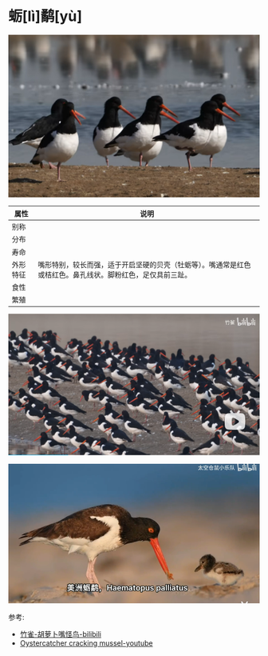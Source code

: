 # 蛎[lì]鹬[yù]

![](03.png)

|属性|说明|
| ---- | ---- |
| 别称||
| 分布||
| 寿命||
| 外形特征| 嘴形特别，较长而强，适于开启坚硬的贝壳（牡蛎等）。嘴通常是红色或桔红色。鼻孔线状。脚粉红色，足仅具前三趾。|
| 食性||
| 繁殖||

![](01.png)

![](02.png)

参考:
- [竹雀-胡萝卜嘴怪鸟-bilibili](https://www.bilibili.com/video/BV1uG4y1T7eC/?spm_id_from=333.999.0.0&vd_source=741bff59809f9e15c309ef97c7d7c960)
- [Oystercatcher cracking mussel-youtube](https://www.youtube.com/watch?v=JRZDznBNJLI)